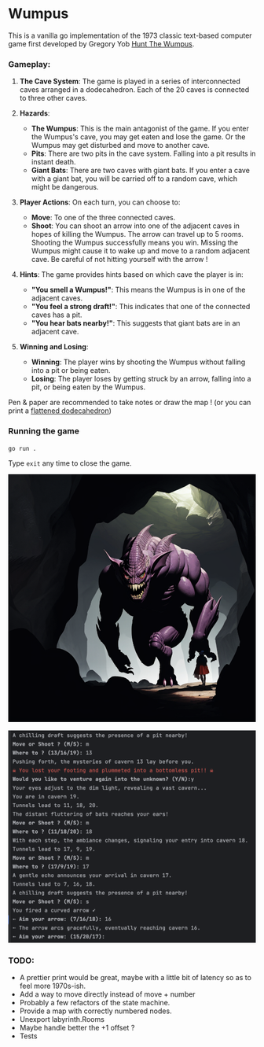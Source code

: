 # Wumpus
This is a vanilla go implementation of the 1973 classic text-based computer game first developed by Gregory Yob [Hunt The Wumpus](https://en.wikipedia.org/wiki/Hunt_the_Wumpus).

### Gameplay:

1. **The Cave System**: The game is played in a series of interconnected caves arranged in a dodecahedron. Each of the 20 caves is connected to three other caves.

2. **Hazards**:
   - **The Wumpus**: This is the main antagonist of the game. If you enter the Wumpus's cave, you may get eaten and lose the game. Or the Wumpus may get disturbed and move to another cave.
   - **Pits**: There are two pits in the cave system. Falling into a pit results in instant death.
   - **Giant Bats**: There are two caves with giant bats. If you enter a cave with a giant bat, you will be carried off to a random cave, which might be dangerous.

3. **Player Actions**: On each turn, you can choose to:
   - **Move**: To one of the three connected caves.
   - **Shoot**: You can shoot an arrow into one of the adjacent caves in hopes of killing the Wumpus. The arrow can travel up to 5 rooms. Shooting the Wumpus successfully means you win. Missing the Wumpus might cause it to wake up and move to a random adjacent cave. Be careful of not hitting yourself with the arrow !
   
4. **Hints**: The game provides hints based on which cave the player is in:
   - **"You smell a Wumpus!"**: This means the Wumpus is in one of the adjacent caves.
   - **"You feel a strong draft!"**: This indicates that one of the connected caves has a pit.
   - **"You hear bats nearby!"**: This suggests that giant bats are in an adjacent cave.

5. **Winning and Losing**:
   - **Winning**: The player wins by shooting the Wumpus without falling into a pit or being eaten.
   - **Losing**: The player loses by getting struck by an arrow, falling into a pit, or being eaten by the Wumpus.

Pen & paper are recommended to take notes or draw the map ! (or you can print a [flattened dodecahedron](https://people.math.sc.edu/Burkardt/data/grf/dodecahedron.png))

### Running the game
```
go run .
```
Type `exit` any time to close the game.

![cover](cover.png)

![screenshot](screenshot.png)

### TODO:
* A prettier print would be great, maybe with a little bit of latency so as to feel more 1970s-ish.
* Add a way to move directly instead of move + number
* Probably a few refactors of the state machine.
* Provide a map with correctly numbered nodes.
* Unexport labyrinth.Rooms
* Maybe handle better the +1 offset ?
* Tests
